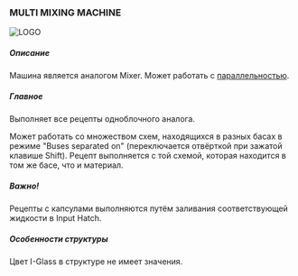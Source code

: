 ### MULTI MIXING MACHINE

![LOGO](https://gtimpact.space/media/gregtech/ParMix.png)

##### Описание

Машина является аналогом Mixer. Может работать с [параллельностью](/mechanics#parallelism).

##### Главное

Выполняет все рецепты одноблочного аналога.

Может работать со множеством схем, находящихся в разных басах в режиме "Buses separated on" (переключается отвёрткой при зажатой клавише Shift). Рецепт выполняется с той схемой, которая находится в том же басе, что и материал.

##### Важно!

Рецепты с капсулами выполняются путём заливания соответствующей жидкости в Input Hatch.

##### Особенности структуры

Цвет I-Glass в структуре не имеет значения.
